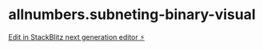 # allnumbers.subneting-binary-visual

[Edit in StackBlitz next generation editor ⚡️](https://stackblitz.com/~/github.com/sbanszky/allnumbers.subneting-binary-visual)